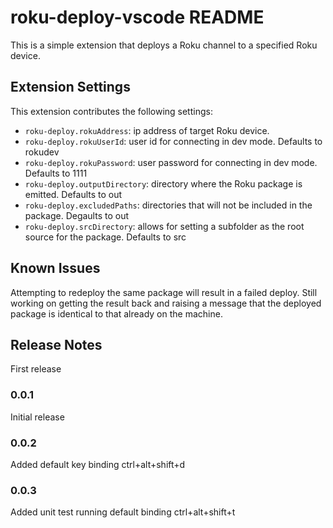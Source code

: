 # roku-deploy-vscode README

This is a simple extension that deploys a Roku channel to a specified Roku device.


## Extension Settings

This extension contributes the following settings:

* `roku-deploy.rokuAddress`: ip address of target Roku device.
* `roku-deploy.rokuUserId`: user id for connecting in dev mode. Defaults to rokudev
* `roku-deploy.rokuPassword`: user password for connecting in dev mode. Defaults to 1111
* `roku-deploy.outputDirectory`: directory where the Roku package is emitted. Defaults to out
* `roku-deploy.excludedPaths`: directories that will not be included in the package. Degaults to out
* `roku-deploy.srcDirectory`: allows for setting a subfolder as the root source for the package. Defaults to src

## Known Issues

Attempting to redeploy the same package will result in a failed deploy. Still working on getting the result back and raising a message that the deployed package is identical to that already on the machine.

## Release Notes

First release

### 0.0.1
Initial release
### 0.0.2
Added default key binding ctrl+alt+shift+d

### 0.0.3
Added unit test running default binding ctrl+alt+shift+t